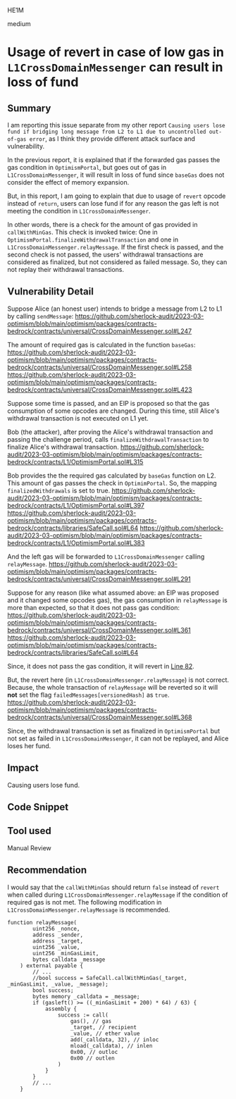HE1M

medium

# Usage of **revert** in case of low gas in `L1CrossDomainMessenger` can result in loss of fund

## Summary

I am reporting this issue separate from my other report `Causing users lose fund if bridging long message from L2 to L1 due to uncontrolled out-of-gas error`, as I think they provide different attack surface and vulnerability.

In the previous report, it is explained that if the forwarded gas passes the gas condition in `OptimismPortal`, but goes out of gas  in `L1CrossDomainMessenger`, it will result in loss of fund since `baseGas` does not consider the effect of memory expansion.

But, in this report, I am going to explain that due to usage of `revert` opcode instead of `return`, users can lose fund if for any reason the gas left is not meeting the condition in `L1CrossDomainMessenger`.

In other words, there is a check for the amount of gas provided in `callWithMinGas`. This check is invoked twice: One in `OptimismPortal.finalizeWithdrawalTransaction` and one in  `L1CrossDomainMessenger.relayMessage`. If the first check is passed, and the second check is not passed, the users' withdrawal transactions are considered as finalized, but not considered as failed message. So, they can not replay their withdrawal transactions.

## Vulnerability Detail

Suppose Alice (an honest user) intends to bridge a message from L2 to L1 by calling `sendMessage`:
https://github.com/sherlock-audit/2023-03-optimism/blob/main/optimism/packages/contracts-bedrock/contracts/universal/CrossDomainMessenger.sol#L247

The amount of required gas is calculated in the function `baseGas`:
https://github.com/sherlock-audit/2023-03-optimism/blob/main/optimism/packages/contracts-bedrock/contracts/universal/CrossDomainMessenger.sol#L258
https://github.com/sherlock-audit/2023-03-optimism/blob/main/optimism/packages/contracts-bedrock/contracts/universal/CrossDomainMessenger.sol#L423

Suppose some time is passed, and an EIP is proposed so that the gas consumption of some opcodes are changed. During this time, still Alice's withdrawal transaction is not executed on L1 yet.

Bob (the attacker), after proving the Alice's withdrawal transaction and passing the challenge period, calls `finalizeWithdrawalTransaction` to finalize Alice's withdrawal transaction.
https://github.com/sherlock-audit/2023-03-optimism/blob/main/optimism/packages/contracts-bedrock/contracts/L1/OptimismPortal.sol#L315

Bob provides the the required gas calculated by `baseGas` function on L2. This amount of gas passes the check in `OptimimPortal`. So, the mapping `finalizedWithdrawals` is set to true.
https://github.com/sherlock-audit/2023-03-optimism/blob/main/optimism/packages/contracts-bedrock/contracts/L1/OptimismPortal.sol#L397
https://github.com/sherlock-audit/2023-03-optimism/blob/main/optimism/packages/contracts-bedrock/contracts/libraries/SafeCall.sol#L64
https://github.com/sherlock-audit/2023-03-optimism/blob/main/optimism/packages/contracts-bedrock/contracts/L1/OptimismPortal.sol#L383

And the left gas will be forwarded to `L1CrossDomainMessenger` calling `relayMessage`.
https://github.com/sherlock-audit/2023-03-optimism/blob/main/optimism/packages/contracts-bedrock/contracts/universal/CrossDomainMessenger.sol#L291

Suppose for any reason (like what assumed above: an EIP was proposed and it changed some opcodes gas), the gas consumption in `relayMessage` is more than expected, so that it does not pass gas condition:
https://github.com/sherlock-audit/2023-03-optimism/blob/main/optimism/packages/contracts-bedrock/contracts/universal/CrossDomainMessenger.sol#L361
https://github.com/sherlock-audit/2023-03-optimism/blob/main/optimism/packages/contracts-bedrock/contracts/libraries/SafeCall.sol#L64

Since, it does not pass the gas condition, it will revert in [Line 82](https://github.com/sherlock-audit/2023-03-optimism/blob/main/optimism/packages/contracts-bedrock/contracts/libraries/SafeCall.sol#L82).

But, the revert here (in `L1CrossDomainMessenger.relayMessage`) is not correct. Because, the whole transaction of `relayMessage` will be reverted so it will **not** set the flag `failedMessages[versionedHash]` as `true`.
https://github.com/sherlock-audit/2023-03-optimism/blob/main/optimism/packages/contracts-bedrock/contracts/universal/CrossDomainMessenger.sol#L368

Since, the withdrawal transaction is set as finalized in `OptimismPortal` but not set as failed in `L1CrossDomainMessenger`, it can not be replayed, and Alice loses her fund.


## Impact
Causing users lose fund.

## Code Snippet

## Tool used

Manual Review

## Recommendation

I would say that the `callWithMinGas` should return `false` instead of `revert` when called during `L1CrossDomainMessenger.relayMessage` if the condition of required gas is not met. The following modification in `L1CrossDomainMessenger.relayMessage` is recommended.
```solidity
function relayMessage(
        uint256 _nonce,
        address _sender,
        address _target,
        uint256 _value,
        uint256 _minGasLimit,
        bytes calldata _message
    ) external payable {
        // ...
        //bool success = SafeCall.callWithMinGas(_target, _minGasLimit, _value, _message);
        bool success;
        bytes memory _calldata = _message;
        if (gasleft() >= ((_minGasLimit + 200) * 64) / 63) {
            assembly {
                success := call(
                    gas(), // gas
                    _target, // recipient
                    _value, // ether value
                    add(_calldata, 32), // inloc
                    mload(_calldata), // inlen
                    0x00, // outloc
                    0x00 // outlen
                )
            }
        }
        // ...
    }
```